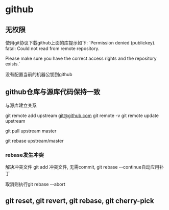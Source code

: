 # github

## 无权限

使用git协议下载github上面的库提示如下:
`Permission denied (publickey).
fatal: Could not read from remote repository.

Please make sure you have the correct access rights
and the repository exists.`

没有配置当前的机器公钥到github

## github仓库与源库代码保持一致

与源库建立关系

git remote add upstream git@github.com
git remote -v
git remote update upstream
<!-- 直接合并源库的变更 -->
git pull upstream master
<!-- 基于rebase -->
git rebase upstream/master

### rebase发生冲突

解决冲突文件
git add 冲突文件, 无需commit, git rebase --continue自动应用补丁

取消则执行git rebase --abort

## git reset, git revert, git rebase, git cherry-pick
